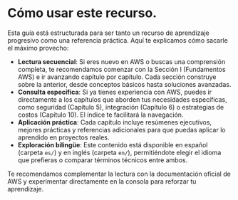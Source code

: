 # Cómo usar este recurso.

Esta guía está estructurada para ser tanto un recurso de aprendizaje progresivo como una referencia práctica. Aquí te explicamos cómo sacarle el máximo provecho:

- **Lectura secuencial**: Si eres nuevo en AWS o buscas una comprensión completa, te recomendamos comenzar con la Sección I (Fundamentos AWS) e ir avanzando capítulo por capítulo. Cada sección construye sobre la anterior, desde conceptos básicos hasta soluciones avanzadas.
- **Consulta específica**: Si ya tienes experiencia con AWS, puedes ir directamente a los capítulos que aborden tus necesidades específicas, como seguridad (Capítulo 5), integración (Capítulo 6) o estrategias de costos (Capítulo 10). El índice te facilitará la navegación.
- **Aplicación práctica**: Cada capítulo incluye resúmenes ejecutivos, mejores prácticas y referencias adicionales para que puedas aplicar lo aprendido en proyectos reales.
- **Exploración bilingüe**: Este contenido está disponible en español (carpeta `es/`) y en inglés (carpeta `en/`), permitiéndote elegir el idioma que prefieras o comparar términos técnicos entre ambos.

Te recomendamos complementar la lectura con la documentación oficial de AWS y experimentar directamente en la consola para reforzar tu aprendizaje.

